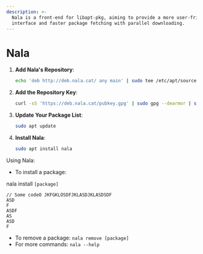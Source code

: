 ```yaml
---
description: >-
  Nala is a front-end for libapt-pkg, aiming to provide a more user-friendly
  interface and faster package fetching with parallel downloading.
---
```


# Nala

1.  **Add Nala's Repository**:

    ```bash
    echo 'deb http://deb.nala.cat/ any main' | sudo tee /etc/apt/sources.list.d/nala.list
    ```
2.  **Add the Repository Key**:

    ```bash
    curl -sS 'https://deb.nala.cat/pubkey.gpg' | sudo gpg --dearmor | sudo tee /usr/share/keyrings/nala-archive-keyring.gpg
    ```
3.  **Update Your Package List**:

    ```bash
    sudo apt update
    ```
4.  **Install Nala**:

    ```bash
    sudo apt install nala
    ```

Using Nala:&#x20;

* To install a package:&#x20;

nala install `[package]`

```
// Some codeO JKFGKLÖSDFJKLASDJKLASDSDF
ASD
F
ASDF
AS
ASD
F
```

* To remove a package: `nala remove [package]`
* For more commands: `nala --help`

